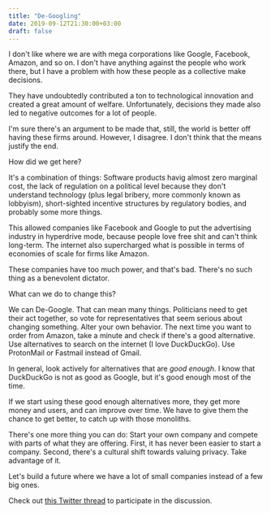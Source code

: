 ```yaml
---
title: "De-Googling"
date: 2019-09-12T21:30:00+03:00
draft: false
---
```


I don't like where we are with mega corporations like Google, Facebook, Amazon, and so on. I don't have anything against the people who work there, but I have a problem with how these people as a collective make decisions.

They have undoubtedly contributed a ton to technological innovation and created a great amount of welfare. Unfortunately, decisions they made also led to negative outcomes for a lot of people.

I'm sure there's an argument to be made that, still, the world is better off having these firms around. However, I disagree. I don't think that the means justify the end.

How did we get here?

It's a combination of things: Software products havig almost zero marginal cost, the lack of regulation on a political level because they don't understand technology (plus legal bribery, more commonly known as lobbyism), short-sighted incentive structures by regulatory bodies, and probably some more things.

This allowed companies like Facebook and Google to put the advertising industry in hyperdrive mode, because people love free shit and can't think long-term. The internet also supercharged what is possible in terms of economies of scale for firms like Amazon.

These companies have too much power, and that's bad. There's no such thing as a benevolent dictator.

What can we do to change this?

We can De-Google. That can mean many things. Politicians need to get their act together, so vote for representatives that seem serious about changing something. Alter your own behavior. The next time you want to order from Amazon, take a minute and check if there's a good alternative. Use alternatives to search on the internet (I love DuckDuckGo). Use ProtonMail or Fastmail instead of Gmail.

In general, look actively for alternatives that are *good enough*. I know that DuckDuckGo is not as good as Google, but it's good enough most of the time.

If we start using these good enough alternatives more, they get more money and users, and can improve over time. We have to give them the chance to get better, to catch up with those monoliths.

There's one more thing you can do: Start your own company and compete with parts of what they are offering. First, it has never been easier to start a company. Second, there's a cultural shift towards valuing privacy. Take advantage of it.

Let's build a future where we have a lot of small companies instead of a few big ones.

Check out [this Twitter thread](https://twitter.com/canolcer/status/1172484597449396226) to participate in the discussion.



